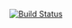 [![Build Status](https://travis-ci.com/SushmitaGoswami/Redis-JedisDemo.svg?branch=master)](https://travis-ci.com/SushmitaGoswami/Redis-JedisDemo)
